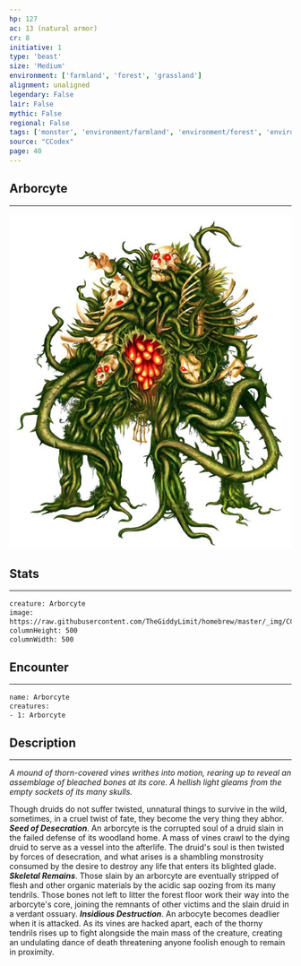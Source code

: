 ```yaml
---
hp: 127
ac: 13 (natural armor)
cr: 8
initiative: 1
type: 'beast'    
size: 'Medium'
environment: ['farmland', 'forest', 'grassland']
alignment: unaligned
legendary: False
lair: False
mythic: False
regional: False
tags: ['monster', 'environment/farmland', 'environment/forest', 'environment/grassland']
source: "CCodex"
page: 40
---
```


## Arborcyte
---

![|600](https://raw.githubusercontent.com/TheGiddyLimit/homebrew/master/_img/CCodex/arborcyte.jpg)

## Stats
---

```statblock
creature: Arborcyte
image: https://raw.githubusercontent.com/TheGiddyLimit/homebrew/master/_img/CCodex/arborcyte_token.png
columnHeight: 500
columnWidth: 500
```

## Encounter
---

```encounter-table
name: Arborcyte
creatures:
- 1: Arborcyte
```

## Description
---
_A mound of thorn-covered vines writhes into motion, rearing up to reveal an assemblage of bleached bones at its core. A hellish light gleams from the empty sockets of its many skulls._

Though druids do not suffer twisted, unnatural things to survive in the wild, sometimes, in a cruel twist of fate, they become the very thing they abhor.
**_Seed of Desecration_**. An arborcyte is the corrupted soul of a druid slain in the failed defense of its woodland home. A mass of vines crawl to the dying druid to serve as a vessel into the afterlife. The druid's soul is then twisted by forces of desecration, and what arises is a shambling monstrosity consumed by the desire to destroy any life that enters its blighted glade.
**_Skeletal Remains_**. Those slain by an arborcyte are eventually stripped of flesh and other organic materials by the acidic sap oozing from its many tendrils. Those bones not left to litter the forest floor work their way into the arborcyte's core, joining the remnants of other victims and the slain druid in a verdant ossuary.
**_Insidious Destruction_**. An arbocyte becomes deadlier when it is attacked. As its vines are hacked apart, each of the thorny tendrils rises up to fight alongside the main mass of the creature, creating an undulating dance of death threatening anyone foolish enough to remain in proximity.




